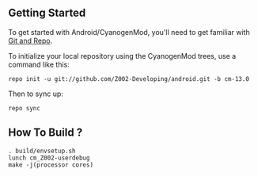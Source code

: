 Getting Started
---------------

To get started with Android/CyanogenMod, you'll need to get
familiar with [Git and Repo](http://source.android.com/source/using-repo.html).

To initialize your local repository using the CyanogenMod trees, use a command like this:

    repo init -u git://github.com/Z002-Developing/android.git -b cm-13.0

Then to sync up:

    repo sync
    
How To Build ?
--------

    . build/envsetup.sh
    lunch cm_Z002-userdebug
    make -j(processor cores)

